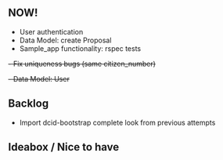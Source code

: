 ## NOW!

- User authentication
- Data Model: create Proposal
- Sample_app functionality: rspec tests

~~- Fix uniqueness bugs (same citizen_number)~~

~~- Data Model: User~~


## Backlog

- Import dcid-bootstrap complete look from previous attempts


## Ideabox / Nice to have